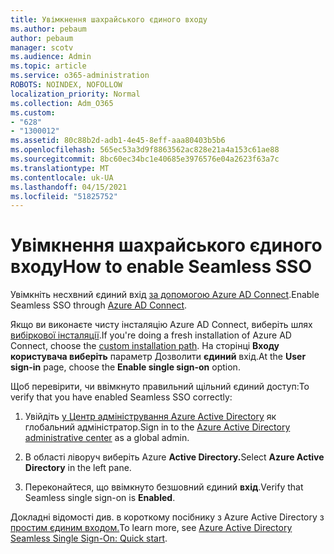 ```yaml
---
title: Увімкнення шахрайського єдиного входу
ms.author: pebaum
author: pebaum
manager: scotv
ms.audience: Admin
ms.topic: article
ms.service: o365-administration
ROBOTS: NOINDEX, NOFOLLOW
localization_priority: Normal
ms.collection: Adm_O365
ms.custom:
- "628"
- "1300012"
ms.assetid: 80c88b2d-adb1-4e45-8eff-aaa80403b5b6
ms.openlocfilehash: 565ec53a3d9f8863562ac828e21a4a153c61ae88
ms.sourcegitcommit: 8bc60ec34bc1e40685e3976576e04a2623f63a7c
ms.translationtype: MT
ms.contentlocale: uk-UA
ms.lasthandoff: 04/15/2021
ms.locfileid: "51825752"
---
```

# <a name="how-to-enable-seamless-sso"></a><span data-ttu-id="00a8b-102">Увімкнення шахрайського єдиного входу</span><span class="sxs-lookup"><span data-stu-id="00a8b-102">How to enable Seamless SSO</span></span>

<span data-ttu-id="00a8b-103">Увімкніть несхвний єдиний вхід [за допомогою Azure AD Connect](https://docs.microsoft.com/azure/active-directory/connect/active-directory-aadconnect).</span><span class="sxs-lookup"><span data-stu-id="00a8b-103">Enable Seamless SSO through [Azure AD Connect](https://docs.microsoft.com/azure/active-directory/connect/active-directory-aadconnect).</span></span>
  
<span data-ttu-id="00a8b-104">Якщо ви виконаєте чисту інсталяцію Azure AD Connect, виберіть шлях [вибіркової інсталяції](https://docs.microsoft.com/azure/active-directory/connect/active-directory-aadconnect-get-started-custom).</span><span class="sxs-lookup"><span data-stu-id="00a8b-104">If you're doing a fresh installation of Azure AD Connect, choose the [custom installation path](https://docs.microsoft.com/azure/active-directory/connect/active-directory-aadconnect-get-started-custom).</span></span> <span data-ttu-id="00a8b-105">На сторінці **Входу користувача виберіть** параметр Дозволити **єдиний** вхід.</span><span class="sxs-lookup"><span data-stu-id="00a8b-105">At the **User sign-in** page, choose the **Enable single sign-on** option.</span></span>
  
<span data-ttu-id="00a8b-106">Щоб перевірити, чи ввімкнуто правильний щільний єдиний доступ:</span><span class="sxs-lookup"><span data-stu-id="00a8b-106">To verify that you have enabled Seamless SSO correctly:</span></span>
  
1. <span data-ttu-id="00a8b-107">Увійдіть [у Центр адміністрування Azure Active Directory](https://aad.portal.azure.com) як глобальний адміністратор.</span><span class="sxs-lookup"><span data-stu-id="00a8b-107">Sign in to the [Azure Active Directory administrative center](https://aad.portal.azure.com) as a global admin.</span></span>

2. <span data-ttu-id="00a8b-108">В області ліворуч виберіть Azure **Active Directory.**</span><span class="sxs-lookup"><span data-stu-id="00a8b-108">Select **Azure Active Directory** in the left pane.</span></span>

3. <span data-ttu-id="00a8b-109">Переконайтеся, що ввімкнуто безшовний єдиний **вхід**.</span><span class="sxs-lookup"><span data-stu-id="00a8b-109">Verify that Seamless single sign-on is **Enabled**.</span></span>

<span data-ttu-id="00a8b-110">Докладні відомості див. в короткому посібнику з Azure Active Directory з [простим єдиним входом.](https://docs.microsoft.com/azure/active-directory/connect/active-directory-aadconnect-sso-quick-start)</span><span class="sxs-lookup"><span data-stu-id="00a8b-110">To learn more, see [Azure Active Directory Seamless Single Sign-On: Quick start](https://docs.microsoft.com/azure/active-directory/connect/active-directory-aadconnect-sso-quick-start).</span></span>
  